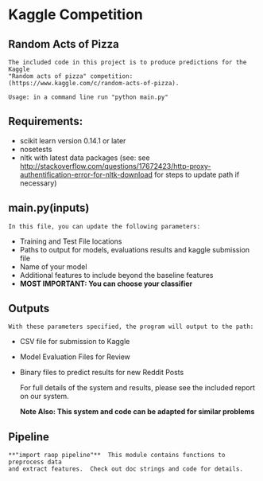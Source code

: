  Kaggle Competition
==============   
 Random Acts of Pizza
--------------   
    The included code in this project is to produce predictions for the Kaggle
    "Random acts of pizza" competition:
    (https://www.kaggle.com/c/random-acts-of-pizza).
    
    Usage: in a command line run "python main.py"
    
Requirements:
--------------  
-   scikit learn version 0.14.1 or later
-   nosetests
-   nltk with latest data packages (see: see http://stackoverflow.com/questions/17672423/http-proxy-authentification-error-for-nltk-download for steps to update path if necessary)  


main.py(inputs)
--------------    
    In this file, you can update the following parameters: 
- Training and Test File locations
- Paths to output for models, evaluations results and kaggle submission file
- Name of your model
- Additional features to include beyond the baseline features
- **MOST IMPORTANT: You can choose your classifier** 


Outputs
--------------  
    With these parameters specified, the program will output to the path:
-   CSV file for submission to Kaggle
-   Model Evaluation Files for Review
-   Binary files to predict results for new Reddit Posts

    For full details of the system and results, please see the included report
    on our system.  
    
    **Note Also: This system and code can be adapted for similar problems**
    
    
Pipeline
-------------
    **"import raop pipeline"**  This module contains functions to preprocess data
    and extract features.  Check out doc strings and code for details.
